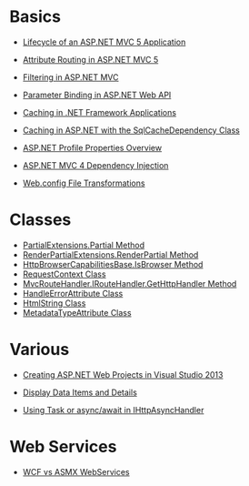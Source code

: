 # Basics
* [Lifecycle of an ASP.NET MVC 5 Application](https://www.asp.net/mvc/overview/getting-started/lifecycle-of-an-aspnet-mvc-5-application)
* [Attribute Routing in ASP.NET MVC 5](https://blogs.msdn.microsoft.com/webdev/2013/10/17/attribute-routing-in-asp-net-mvc-5/)
* [Filtering in ASP.NET MVC](https://msdn.microsoft.com/en-us/library/gg416513(v=vs.98).aspx)
* [Parameter Binding in ASP.NET Web API](https://www.asp.net/web-api/overview/formats-and-model-binding/parameter-binding-in-aspnet-web-api)
* [Caching in .NET Framework Applications](https://msdn.microsoft.com/en-us/library/dd997357%28v=vs.110%29.aspx?f=255&MSPPError=-2147217396)
* [Caching in ASP.NET with the SqlCacheDependency Class](https://msdn.microsoft.com/en-us/library/ms178604.ASPX)

* [ASP.NET Profile Properties Overview](https://msdn.microsoft.com/en-us/library/2y3fs9xs.aspx)
* [ASP.NET MVC 4 Dependency Injection](https://www.asp.net/mvc/overview/older-versions/hands-on-labs/aspnet-mvc-4-dependency-injection)
* [Web.config File Transformations](https://www.asp.net/mvc/overview/deployment/visual-studio-web-deployment/web-config-transformations)

# Classes
* [PartialExtensions.Partial Method](https://msdn.microsoft.com/en-us/library/ee402926.aspx)
* [RenderPartialExtensions.RenderPartial Method](https://msdn.microsoft.com/en-us/library/dd492503(v=vs.118).aspx)
* [HttpBrowserCapabilitiesBase.IsBrowser Method](https://msdn.microsoft.com/en-us/library/system.web.httpbrowsercapabilitiesbase.isbrowser.aspx)
* [RequestContext Class](https://msdn.microsoft.com/en-us/library/system.web.routing.requestcontext.aspx)
* [MvcRouteHandler.IRouteHandler.GetHttpHandler Method](https://msdn.microsoft.com/en-us/library/mt150538.aspx#M:System.Web.Mvc.MvcRouteHandler.System)
* [HandleErrorAttribute Class](https://msdn.microsoft.com/en-us/library/system.web.mvc.handleerrorattribute(v=vs.118).aspx)
* [HtmlString Class](https://msdn.microsoft.com/en-us/library/system.web.htmlstring(v=vs.110).aspx)
* [MetadataTypeAttribute Class](https://msdn.microsoft.com/en-us/library/system.componentmodel.dataannotations.metadatatypeattribute(v=vs.110).aspx)

# Various
* [Creating ASP.NET Web Projects in Visual Studio 2013](https://www.asp.net/visual-studio/overview/2013/creating-web-projects-in-visual-studio)
* [Display Data Items and Details](https://www.asp.net/web-forms/overview/getting-started/getting-started-with-aspnet-45-web-forms/display_data_items_and_details)

* [Using Task or async/await in IHttpAsyncHandler](http://stackoverflow.com/questions/9225420/using-task-or-async-await-in-ihttpasynchandler)

# Web Services
* [WCF vs ASMX WebServices](http://keithelder.net/2008/10/17/wcf-vs-asmx-webservices/)